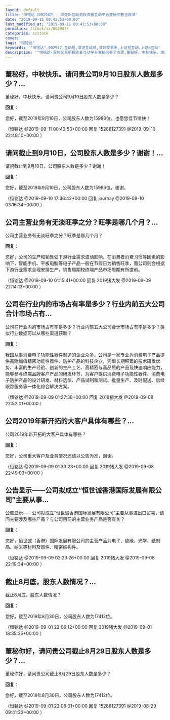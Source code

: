 ```yaml
---
layout: default
title: '恒铭达（002947）- 深交所互动易投资者互动平台董秘问答全收录'
date: "2019-09-11 00:42:53+00:00"
last_modified_at: "2019-09-11 00:42:53+00:00"
permalink: /stock/sz/002947/
categories: szstock
cover: 
tags: "恒铭达"
keywords: '"恒铭达",002947,互动易,深证互动易,深圳交易所,上证易互动,上证e互动'
description: '"恒铭达-深圳交易所投资者互动平台董秘问答全收录,董秘好，中秋快乐。请问贵公司9月10日股东人数是多少？"'
---
```


## 董秘好，中秋快乐。请问贵公司9月10日股东人数是多少？...

董秘好，中秋快乐。请问贵公司9月10日股东人数是多少？

**回复**：

您好，截至2019年9月10日，公司股东人数为15986位。也愿您佳节愉快！ 

（恒铭达  @2019-09-11 00:42:53+00:00 回复 15288127391  @2019-09-10 22:49:10+00:00 ）

## 请问截止到9月10日，公司股东人数是多少？谢谢！...

请问截止到9月10日，公司股东人数是多少？谢谢！

**回复**：

您好，截至2019年9月10日，公司股东人数为15986位，谢谢。 

（恒铭达  @2019-09-10 17:36:42+00:00 回复 journay  @2019-09-10 03:16:34+00:00 ）

## 公司主营业务有无淡旺季之分？旺季是哪几个月？...

公司主营业务有无淡旺季之分？旺季是哪几个月？

**回复**：

您好，公司的生产和销售受下游行业需求波动影响。在消费者消费习惯等因素的影响下，智能手机、平板电脑等电子产品一般在节假日为销售旺季，而公司则会根据下游行业需求合理安排生产，销售周期较终端产品市场周期有所提前。 

（恒铭达  @2019-09-10 01:15:41+00:00 回复 2019猪大发  @2019-09-09 22:14:13+00:00 ）

## 公司在行业内的市场占有率是多少？行业内前五大公司合计市场占有...

公司在行业内的市场占有率是多少？行业内前五大公司合计市场占有率是多少？类似行业数据可以从哪些渠道获取？

**回复**：

我国从事消费电子功能性器件制造的企业众多，公司是一家专业为消费电子产品提供高附加值精密功能性器件、防护产品的科技企业，凭借长期积累的技术研发优势、丰富的生产经验、创新的生产工艺、高精密与高品质的产品及快速响应能力，能够参与终端品牌客户产品的研发环节，为客户提供消费电子功能性器件、消费电子防护产品的设计研发、材料选型、产品试制和测试、批量生产、及时配送、后续跟踪服务等一体化综合解决方案。 

（恒铭达  @2019-09-09 01:27:38+00:00 回复 2019猪大发  @2019-09-08 22:52:01+00:00 ）

## 公司2019年新开拓的大客户具体有哪些？...

公司2019年新开拓的大客户具体有哪些？

**回复**：

您好，公司重大客户及业务情况还请以公告为准，谢谢。 

（恒铭达  @2019-09-09 01:33:23+00:00 回复 2019猪大发  @2019-09-08 22:49:03+00:00 ）

## 公告显示——公司拟成立“恒世诚香港国际发展有限公司”主要从事...

公告显示——公司拟成立“恒世诚香港国际发展有限公司”主要从事进出口贸易，请问主要涉及哪些产品？与公司目前的主营业务产品是否有关？

**回复**：

您好，恒世诚（香港）国际发展有限公司的主营产品为电子、绝缘、光学、纸制品、纳米等材料及器件、精密结构件。 

（恒铭达  @2019-09-09 02:29:26+00:00 回复 2019猪大发  @2019-09-08 22:19:34+00:00 ）

## 截止8月底，股东人数情况？...

截止8月底，股东人数情况？

**回复**：

您好，截至2019年8月30日，公司股东人数为17412位。 

（恒铭达  @2019-09-01 22:06:12+00:00 回复 2019猪大发  @2019-09-01 18:35:35+00:00 ）

## 董秘你好，请问贵公司截止8月29日股东人数是多少？...

董秘你好，请问贵公司截止8月29日股东人数是多少？

**回复**：

您好，截至2019年8月30日，公司股东人数为17412位。 

（恒铭达  @2019-09-01 22:06:01+00:00 回复 15288127391  @2019-08-29 09:41:32+00:00 ）

